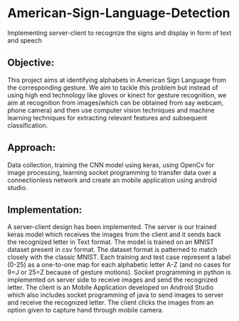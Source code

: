 # American-Sign-Language-Detection
Implementing server-client to recognize the signs and display in form of text and speech

## Objective:
This project aims at identifying alphabets in American Sign Language from the corresponding gesture. We aim to tackle this problem but instead of using high end technology like gloves or kinect for gesture recognition, we aim at recognition from images(which can be obtained from say webcam, phone camera) and then use computer vision techniques and machine learning techniques for extracting relevant features and subsequent classification.

## Approach:
Data collection, training the CNN model using keras, using OpenCv for image processing, learning socket programming
to transfer data over a connectionless network and create an  mobile application using android studio.

## Implementation:
A server-client design has been implemented. The server is our trained keras model which receives the images from the client and it sends back the recognized letter in Text format.
The model is trained on an MNIST dataset present in csv format. The dataset format is patterned to match closely with the classic MNIST. Each training and test case represent a label (0-25) as a one-to-one map for each alphabetic letter A-Z (and no cases for 9=J or 25=Z because of gesture motions). Socket programming in python is implemented on server side to receive images and send the recognized letter. The client is an Mobile Application developed on Android Studio which also includes socket programming of java to send images to server and receive the recognized letter. The client clicks the images from an option given to capture hand through mobile camera.

